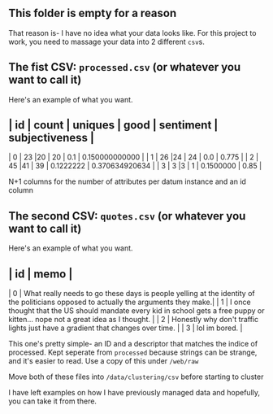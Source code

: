 This folder is empty for a reason
----

That reason is- I have no idea what your data looks like. For this project to work, you need to massage your data into 2 different `csv`s.

The fist CSV: `processed.csv` (or whatever you want to call it)
--

Here's an example of what you want.

| id | count | uniques | good | sentiment | subjectiveness |
------------------------------------------------------------
| 0  | 23    |20       | 20   | 0.1       | 0.150000000000 |
| 1  | 26    |24       | 24   | 0.0       | 0.775          |
| 2  | 45    |41       | 39   | 0.1222222 | 0.370634920634 |
| 3  | 3     |3        | 1    | 0.1500000 | 0.85           |

N+1 columns for the number of attributes per datum instance and an id column


The second CSV: `quotes.csv` (or whatever you want to call it)
--

Here's an example of what you want.

| id | memo                                                                                                                                |
--------------------------------------------------------------------------------------------------------------------------------------------
| 0  | What really needs to go these days is people yelling at the identity of the politicians opposed to actually the arguments they make.|
| 1  | I once thought that the US should mandate every kid in school gets a free puppy or kitten... nope not a great idea as I thought.    |
| 2  | Honestly why don't traffic lights just have a gradient that changes over time.                                                      |
| 3  | lol im bored.                                                                                                                       |


This one's pretty simple- an ID and a descriptor that matches the indice of processed.
Kept seperate from `processed` because strings can be strange, and it's easier to read. Use a copy of this under `/web/raw`


Move both of these files into `/data/clustering/csv` before starting to cluster


I have left examples on how I have previously managed data and hopefully, you can take it from there.